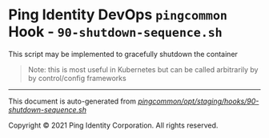 
# Ping Identity DevOps `pingcommon` Hook - `90-shutdown-sequence.sh`
 This script may be implemented to gracefully shutdown the container
 >Note: this is most useful in Kubernetes but can be called arbitrarily by
 by control/config frameworks

---
This document is auto-generated from _[pingcommon/opt/staging/hooks/90-shutdown-sequence.sh](https://github.com/pingidentity/pingidentity-docker-builds/blob/master/pingcommon/opt/staging/hooks/90-shutdown-sequence.sh)_

Copyright © 2021 Ping Identity Corporation. All rights reserved.
